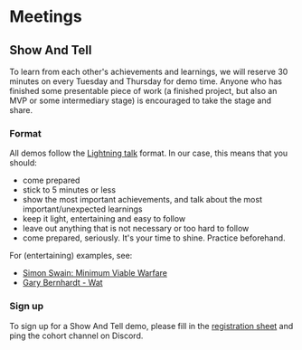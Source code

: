 # Meetings

## Show And Tell

To learn from each other's achievements and learnings, we will reserve 30 minutes on every Tuesday and Thursday for demo time. Anyone who has finished some presentable piece of work (a finished project, but also an MVP or some intermediary stage) is encouraged to take the stage and share.

### Format

All demos follow the [Lightning talk](https://en.wikipedia.org/wiki/Lightning_talk) format. In our case, this means that you should:
- come prepared
- stick to 5 minutes or less
- show the most important achievements, and talk about the most important/unexpected learnings
- keep it light, entertaining and easy to follow
- leave out anything that is not necessary or too hard to follow
- come prepared, seriously. It's your time to shine. Practice beforehand.

For (entertaining) examples, see:
- [Simon Swain: Minimum Viable Warfare](https://www.youtube.com/watch?v=zeKNXaM2fsA)
- [Gary Bernhardt - Wat](https://www.destroyallsoftware.com/talks/wat)


### Sign up

To sign up for a Show And Tell demo, please fill in the [registration sheet](https://docs.google.com/spreadsheets/d/16BshS5tb3vlhcZCvvjtPllSxLRndpy3QcEdqHpMxkek/edit?usp=sharing) and ping the cohort channel on Discord.
